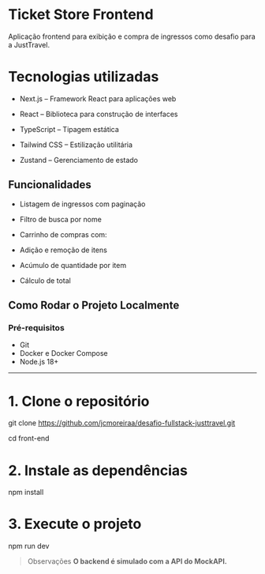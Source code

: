 # Ticket Store Frontend

Aplicação frontend para exibição e compra de ingressos como desafio para a JustTravel.

# Tecnologias utilizadas

- Next.js – Framework React para aplicações web

- React – Biblioteca para construção de interfaces

- TypeScript – Tipagem estática

- Tailwind CSS – Estilização utilitária

- Zustand – Gerenciamento de estado


## Funcionalidades

- Listagem de ingressos com paginação

- Filtro de busca por nome

- Carrinho de compras com:

- Adição e remoção de itens

- Acúmulo de quantidade por item

- Cálculo de total



## Como Rodar o Projeto Localmente

###  Pré-requisitos
- Git
- Docker e Docker Compose
- Node.js 18+ 

---

# 1. Clone o repositório
git clone https://github.com/jcmoreiraa/desafio-fullstack-justtravel.git

cd front-end

# 2. Instale as dependências
npm install

# 3. Execute o projeto
npm run dev

> Observações
**O backend é simulado com a API do MockAPI.**


